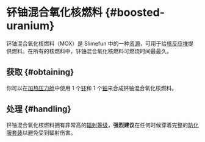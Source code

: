 # 钚铀混合氧化核燃料 {#boosted-uranium}

钚铀混合氧化核燃料（MOX）是 Slimefun 中的一种[资源](/Resources)，可用于给[核反应堆](/Reactors)提供燃料。在所有的核燃料中，钚铀混合氧化核燃料可燃烧时间最最久。

## 获取 {#obtaining}

你可以在[加热压力舱](/Heated-Pressure-Chamber)中使用 1 个[钚](/Plutonium)和 1 个[铀](/Uranium)来合成钚铀混合氧化核燃料。

## 处理 {#handling}

钚铀混合氧化核燃料拥有非常高的[辐射等级](/Radiation)，**强烈建议**在任何时候穿着完整的[防化服套装](/Armor#hazmat-suit)以避免受到辐射伤害。
